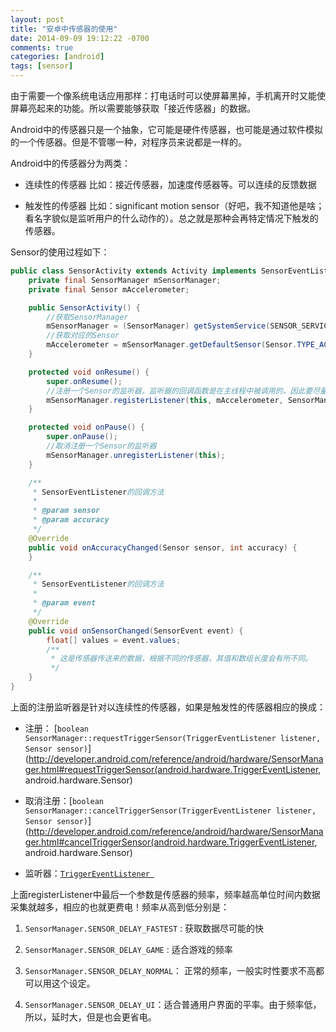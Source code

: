 ```yaml
---
layout: post
title: "安卓中传感器的使用"
date: 2014-09-09 19:12:22 -0700
comments: true
categories: [android]
tags: [sensor]
---
```


由于需要一个像系统电话应用那样：打电话时可以使屏幕黑掉，手机离开时又能使屏幕亮起来的功能。所以需要能够获取「接近传感器」的数据。

Android中的传感器只是一个抽象，它可能是硬件传感器，也可能是通过软件模拟的一个传感器。但是不管哪一种，对程序员来说都是一样的。

Android中的传感器分为两类：

 * 连续性的传感器 比如：接近传感器，加速度传感器等。可以连续的反馈数据

 * 触发性的传感器 比如：significant motion sensor（好吧，我不知道他是啥；看名字貌似是监听用户的什么动作的）。总之就是那种会再特定情况下触发的传感器。

<!--more-->

Sensor的使用过程如下：


```java
public class SensorActivity extends Activity implements SensorEventListener {
    private final SensorManager mSensorManager;
    private final Sensor mAccelerometer;

    public SensorActivity() {
        //获取SensorManager
        mSensorManager = (SensorManager) getSystemService(SENSOR_SERVICE);
        //获取对应的Sensor
        mAccelerometer = mSensorManager.getDefaultSensor(Sensor.TYPE_ACCELEROMETER);
    }

    protected void onResume() {
        super.onResume();
        //注册一个Sensor的监听器，监听器的回调函数是在主线程中被调用的，因此要尽量避免阻塞主线程！
        mSensorManager.registerListener(this, mAccelerometer, SensorManager.SENSOR_DELAY_NORMAL);
    }

    protected void onPause() {
        super.onPause();
        //取消注册一个Sensor的监听器
        mSensorManager.unregisterListener(this);
    }

    /**
     * SensorEventListener的回调方法
     *
     * @param sensor
     * @param accuracy
     */
    @Override
    public void onAccuracyChanged(Sensor sensor, int accuracy) {
    }

    /**
     * SensorEventListener的回调方法
     *
     * @param event
     */
    @Override
    public void onSensorChanged(SensorEvent event) {
        float[] values = event.values;
        /**
         * 这是传感器传送来的数据，根据不同的传感器，其值和数组长度会有所不同。
         */
    }
}
```
 
上面的注册监听器是针对以连续性的传感器，如果是触发性的传感器相应的换成：

 * 注册： [`boolean SensorManager::requestTriggerSensor(TriggerEventListener listener, Sensor sensor)`](http://developer.android.com/reference/android/hardware/SensorManager.html#requestTriggerSensor(android.hardware.TriggerEventListener, android.hardware.Sensor)

 * 取消注册：[`boolean SensorManager::cancelTriggerSensor(TriggerEventListener listener, Sensor sensor)`](http://developer.android.com/reference/android/hardware/SensorManager.html#cancelTriggerSensor(android.hardware.TriggerEventListener, android.hardware.Sensor)
 
 * 监听器：[`TriggerEventListener `](http://developer.android.com/reference/android/hardware/TriggerEventListener.html)

上面registerListener中最后一个参数是传感器的频率，频率越高单位时间内数据采集就越多，相应的也就更费电！频率从高到低分别是：

 1. `SensorManager.SENSOR_DELAY_FASTEST` : 获取数据尽可能的快
 
 2. `SensorManager.SENSOR_DELAY_GAME` : 适合游戏的频率
 
 3. `SensorManager.SENSOR_DELAY_NORMAL`： 正常的频率，一般实时性要求不高都可以用这个设定。
 
 4. `SensorManager.SENSOR_DELAY_UI`：适合普通用户界面的平率。由于频率低，所以，延时大，但是也会更省电。
 
